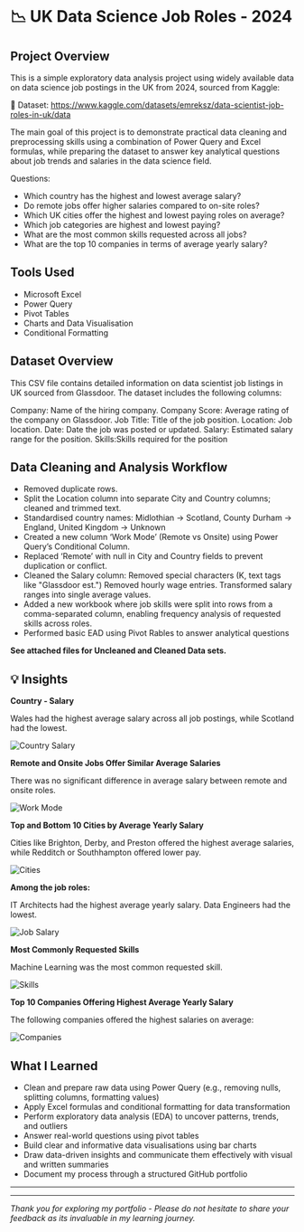 # 📉 UK Data Science Job Roles - 2024

## Project Overview
This is a simple exploratory data analysis project using widely available data on data science job postings in the UK from 2024, sourced from Kaggle:

🔗 Dataset: https://www.kaggle.com/datasets/emreksz/data-scientist-job-roles-in-uk/data

The main goal of this project is to demonstrate practical data cleaning and preprocessing skills using a combination of Power Query and Excel formulas, while preparing the dataset to answer key analytical questions about job trends and salaries in the data science field.

Questions:
- Which country has the highest and lowest average salary?
- Do remote jobs offer higher salaries compared to on-site roles?
- Which UK cities offer the highest and lowest paying roles on average?
- Which job categories are highest and lowest paying?
- What are the most common skills requested across all jobs?
- What are the top 10 companies in terms of average yearly salary?


## Tools Used
- Microsoft Excel
- Power Query
- Pivot Tables
- Charts and Data Visualisation
- Conditional Formatting


## Dataset Overview
This CSV file contains detailed information on data scientist job listings in UK sourced from Glassdoor. The dataset includes the following columns:

Company: Name of the hiring company.
Company Score: Average rating of the company on Glassdoor.
Job Title: Title of the job position.
Location: Job location.
Date: Date the job was posted or updated.
Salary: Estimated salary range for the position.
Skills:Skills required for the position

## Data Cleaning and Analysis Workflow

* Removed duplicate rows.
* Split the Location column into separate City and Country columns; cleaned and trimmed text.
* Standardised country names:
Midlothian → Scotland, County Durham → England, United Kingdom → Unknown
* Created a new column ‘Work Mode’ (Remote vs Onsite) using Power Query’s Conditional Column.
* Replaced ‘Remote’ with null in City and Country fields to prevent duplication or conflict.
* Cleaned the Salary column:
Removed special characters (K, text tags like "Glassdoor est.")
Removed hourly wage entries.
Transformed salary ranges into single average values.
* Added a new workbook where job skills were split into rows from a comma-separated column, enabling frequency analysis of requested skills across roles.
* Performed basic EAD using Pivot Rables to answer analytical questions

**See attached files for Uncleaned and Cleaned Data sets.**



## 💡 Insights

**Country - Salary**

Wales had the highest average salary across all job postings, while Scotland had the lowest.

![Country Salary](Country-Salary.png)

**Remote and Onsite Jobs Offer Similar Average Salaries**

There was no significant difference in average salary between remote and onsite roles.

![Work Mode](Remote-Onsite.png)

**Top and Bottom 10 Cities by Average Yearly Salary**

Cities like Brighton, Derby, and Preston offered the highest average salaries, while Redditch or Southhampton offered lower pay.

![Cities](Cities.png)

**Among the job roles:**

IT Architects had the highest average yearly salary. Data Engineers had the lowest.

![Job Salary](Job-Salary.png)

**Most Commonly Requested Skills**

Machine Learning was the most common requested skill.

![Skills](Skills.png)

**Top 10 Companies Offering Highest Average Yearly Salary**

The following companies offered the highest salaries on average:

![Companies](Companies.png)


## What I Learned

- Clean and prepare raw data using Power Query (e.g., removing nulls, splitting columns, formatting values)
- Apply Excel formulas and conditional formatting for data transformation
- Perform exploratory data analysis (EDA) to uncover patterns, trends, and outliers
- Answer real-world questions using pivot tables
- Build clear and informative data visualisations using bar charts
- Draw data-driven insights and communicate them effectively with visual and written summaries
- Document my process through a structured GitHub portfolio

-----
-----


*Thank you for exploring my portfolio - Please do not hesitate to share your feedback as its invaluable in my learning journey.*

